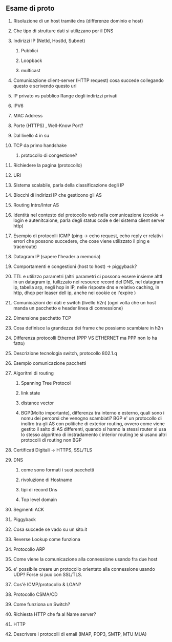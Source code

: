 ## Esame di proto

1. Risoluzione di un host tramite dns (differenze dominio e host)

2. Che tipo di strutture dati si utilizzano per il DNS

3. Indirizzi IP (NetId, HostId, Subnet)
   
   1. Pubblici
   
   2. Loopback
   
   3. multicast

4. Comunicazione client-server (HTTP request) cosa succede collegando questo e scrivendo questo url

5. IP privato vs pubblico Range degli indirizzi privati

6. IPV6

7. MAC Address

8. Porte (HTTPS) , Well-Know Port?

9. Dal livello 4 in su 

10. TCP da primo handshake
    
    1. protocollo di congestione?

11. Richiedere la pagina (protocollo)

12. URI

13. Sistema scalabile, parla della classificazione degli IP

14. Blocchi di indirizzi IP che gesticono gli AS

15. Routing Intro/Inter AS

16. Identità nel contesto del protocollo web nella comunicazione (cookie -> login e autenitcaione, parla degli status code e del sistema client server http)

17. Esempio di protocolli ICMP (ping -> echo request, echo reply er relativi errori che possono succedere, che cose viene utilizzato il ping e traceroute)

18. Datagram IP (sapere l'header a memoria)

19. Comportamenti e congestioni (host to host) -> piggyback?

20. TTL e utilizzo parametri (altri parametri ci possono essere insieme alttl in un datagram ip, tuilizzato nei resource record del DNS, nel datagram ip, tabella arp, negli hop in IP, nelle risposte dns e relativo caching, in http, dhcp per leaser dell ip, anche nei cookie ce l'expire )

21. Comunicazioni dei dati e switch (livello h2n) (ogni volta che un host manda un
    pacchetto e header linea di connessione)

22. Dimensione pacchetto TCP

23. Cosa definisce la grandezza dei frame che possiamo scambiare in h2n

24. Differenza protocolli Ethernet (PPP VS ETHERNET ma PPP non lo ha fatto)

25. Descrizione tecnologia switch, protocollo 802.1.q

26. Esempio comunicazione pacchetti

27. Algoritmi di routing
    
    1. Spanning Tree Protocol
    
    2. link state
    
    3. distance vector
    
    4. BGP(Molto importante), differenza tra interno e esterno, quali sono i nomu dei percorsi che venogno scambiati?
       BGP e' un protocollo di inoltro tra gli AS con politiche di exterior routing, ovvero come viene gestito il salto di AS differenti, quando si hanno la stessi router si usa lo stesso algoritmo di instradamento ( interior routing )e si usano altri protocolli di routing non BGP

28. Certificati Digitali -> HTTPS, SSL/TLS

29. DNS
    
    1. come sono formati i suoi pacchetti
    
    2. rivoluzione di Hostname
    
    3. tipi di record Dns
    
    4. Top level domain

30. Segmenti ACK

31. Piggyback

32. Cosa succede se vado su un sito.it

33. Reverse Lookup come funziona

34. Protocollo ARP

35. Come viene la comunicazione alla connessione usando fra due host

36. e' possibile creare un protocollo orientato alla connessione usando UDP? Forse si puo con SSL/TLS.

37. Cos'è ICMP/protocollo & LOAN?

38. Protocollo CSMA/CD

39. Come funziona un Switch?

40. Richiesta HTTP che fa al Name server?

41. HTTP

42. Descrivere i protocolli di email (IMAP, POP3, SMTP, MTU MUA)


